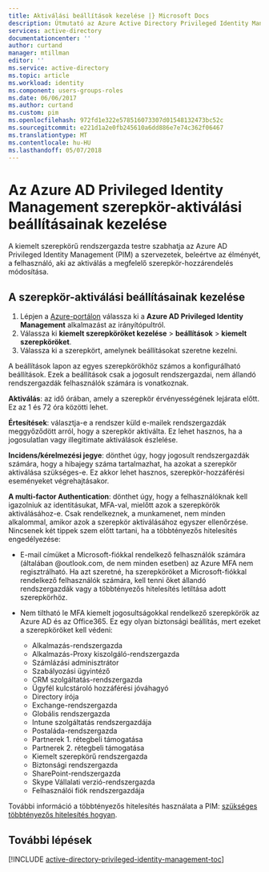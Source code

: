 ```yaml
---
title: Aktiválási beállítások kezelése |} Microsoft Docs
description: Útmutató az Azure Active Directory Privileged Identity Management bővítmény kiemelt identitásokat alapértelmezett beállításait.
services: active-directory
documentationcenter: ''
author: curtand
manager: mtillman
editor: ''
ms.service: active-directory
ms.topic: article
ms.workload: identity
ms.component: users-groups-roles
ms.date: 06/06/2017
ms.author: curtand
ms.custom: pim
ms.openlocfilehash: 972fd1e322e578516073307d01548132473bc52c
ms.sourcegitcommit: e221d1a2e0fb245610a6dd886e7e74c362f06467
ms.translationtype: MT
ms.contentlocale: hu-HU
ms.lasthandoff: 05/07/2018
---
```

# <a name="how-to-manage-role-activation-settings-in-azure-ad-privileged-identity-management"></a>Az Azure AD Privileged Identity Management szerepkör-aktiválási beállításainak kezelése
A kiemelt szerepkörű rendszergazda testre szabhatja az Azure AD Privileged Identity Management (PIM) a szervezetek, beleértve az élményét, a felhasználó, aki az aktiválás a megfelelő szerepkör-hozzárendelés módosítása.

## <a name="manage-the-role-activation-settings"></a>A szerepkör-aktiválási beállításainak kezelése
1. Lépjen a [Azure-portálon](https://portal.azure.com) válassza ki a **Azure AD Privileged Identity Management** alkalmazást az irányítópultról.
2. Válassza ki **kiemelt szerepköröket kezelése** > **beállítások** > **kiemelt szerepköröket**.
3. Válassza ki a szerepkört, amelynek beállításokat szeretne kezelni.

A beállítások lapon az egyes szerepkörökhöz számos a konfigurálható beállítások. Ezek a beállítások csak a jogosult rendszergazdai, nem állandó rendszergazdák felhasználók számára is vonatkoznak.

**Aktiválás**: az idő órában, amely a szerepkör érvényességének lejárata előtt. Ez az 1 és 72 óra közötti lehet.

**Értesítések**: választja-e a rendszer küld e-mailek rendszergazdák meggyőződött arról, hogy a szerepkör aktiválta. Ez lehet hasznos, ha a jogosulatlan vagy illegitimate aktiválások észlelése.

**Incidens/kérelmezési jegye**: dönthet úgy, hogy jogosult rendszergazdák számára, hogy a hibajegy száma tartalmazhat, ha azokat a szerepkör aktiválása szükséges-e. Ez akkor lehet hasznos, szerepkör-hozzáférési eseményeket végrehajtásakor.

**A multi-factor Authentication**: dönthet úgy, hogy a felhasználóknak kell igazolniuk az identitásukat, MFA-val, mielőtt azok a szerepkörök aktiválásához-e. Csak rendelkeznek, a munkamenet, nem minden alkalommal, amikor azok a szerepkör aktiválásához egyszer ellenőrzése. Nincsenek két tippek szem előtt tartani, ha a többtényezős hitelesítés engedélyezése:

* E-mail címüket a Microsoft-fiókkal rendelkező felhasználók számára (általában @outlook.com, de nem minden esetben) az Azure MFA nem regisztrálható. Ha azt szeretné, ha szerepköröket a Microsoft-fiókkal rendelkező felhasználók számára, kell tenni őket állandó rendszergazdák vagy a többtényezős hitelesítés letiltása adott szerepkörhöz.
* Nem tiltható le MFA kiemelt jogosultságokkal rendelkező szerepkörök az Azure AD és az Office365. Ez egy olyan biztonsági beállítás, mert ezeket a szerepköröket kell védeni:  
  
  * Alkalmazás-rendszergazda
  * Alkalmazás-Proxy kiszolgáló-rendszergazda
  * Számlázási adminisztrátor  
  * Szabályozási ügyintéző  
  * CRM szolgáltatás-rendszergazda
  * Ügyfél kulcstároló hozzáférési jóváhagyó
  * Directory írója  
  * Exchange-rendszergazda  
  * Globális rendszergazda
  * Intune szolgáltatás rendszergazdája
  * Postaláda-rendszergazda  
  * Partnerek 1. rétegbeli támogatása  
  * Partnerek 2. rétegbeli támogatása  
  * Kiemelt szerepkörű rendszergazda   
  * Biztonsági rendszergazda  
  * SharePoint-rendszergazda  
  * Skype Vállalati verzió-rendszergazda  
  * Felhasználói fiók rendszergazdája  

További információ a többtényezős hitelesítés használata a PIM: [szükséges többtényezős hitelesítés hogyan](active-directory-privileged-identity-management-how-to-require-mfa.md).

<!--PLACEHOLDER: Need an explanation of what the temporary Global Administrator setting is for.-->

<!--Every topic should have next steps and links to the next logical set of content to keep the customer engaged-->
## <a name="next-steps"></a>További lépések
[!INCLUDE [active-directory-privileged-identity-management-toc](../../includes/active-directory-privileged-identity-management-toc.md)]

